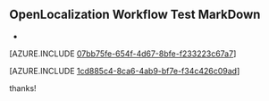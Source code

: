## OpenLocalization Workflow Test MarkDown
* 

[AZURE.INCLUDE [07bb75fe-654f-4d67-8bfe-f233223c67a7](calleeMd1.md)]



[AZURE.INCLUDE [1cd885c4-8ca6-4ab9-bf7e-f34c426c09ad](calleeMd2.md)]

 
thanks!